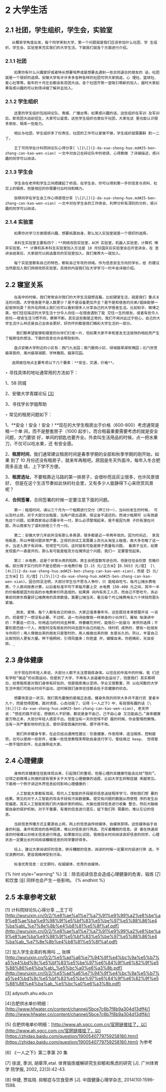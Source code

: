 # 2 大学生活

## 2.1 社团，学生组织，学生会，实验室

       从概率学角度出发，每个同学来到大学，第一个问题就是我们应该参加什么社团、学 生组织、学生会、实验室来充实我们的大学生活。下面我们就各个方面进行介绍。

### 2.1.1 社团

        如果你有什么兴趣爱好或者特长想要培养或是想要去遇到一些志同道合的朋友的 话，社团就是一个很好的选择。安徽大学有许许多多各种各样的社团可供大家挑选，心 理社、篮球社、爱心社等等。每年的十月左右都会有百团大战，各个社团齐聚一堂吸引萌新的加入，届时大家如果有感兴趣的可以到场详细了解并且加入。

### 2.1.2 学生组织 

        这里的学生组织包括辩论队、青媒、广播台等。如果感兴趣的话，这些组织在军训 及军训后，即百团大战前招生，大家可以留意。这些学生组织也类似于社团，大家在这 里也能认识很多朋友，锻炼一些能力。

        相比与社团，学生组织多了份责任，社团的工作可以爱做不做，学生组织就需要斟 酌一二了。

        王丁可同学在计科院辩论队心得分享[ \[1\]](2-da-xue-sheng-huo.md#25-ben-zhang-can-kao-wen-xian) 一文中对自己在辩论队中的收获、心得都做 了详细描述，感兴趣的同学可以阅读。

### 2.1.3 学生会 

        学生会在老师和学生之间搭建起了桥梁。在学生会，你可以得到第一手的信息与资料、社交上的锻炼，但是相应的你需要付出时间和精力。

        张棋同学在学生会工作心得感悟分享 [\[2\]](2-da-xue-sheng-huo.md#25-ben-zhang-can-kao-wen-xian) 一文中对在学生会的工作体会、利弊分析有深刻的分析，感兴趣的同学可以阅读。

### 2.1.4 实验室 

        如果你对学习方面很感兴趣，想要拓展自身，那么加入实验室就是一个很好的选择。

        本科生实验室主要有四个：**网络攻防实验室，ACM 实验室，机器人实验室，计算机 博弈实验室。** 计算机系本科生实验室加入方法是 10 月份国庆后实验室会召开宣讲会，在 宣讲会结束后，大家就可以挑选喜欢的实验室加入。我们推荐大一就加入。

        每个实验室都有自己的特色，都有自己专攻的领域。作为信息安全方向的学长，给 的建议当然是加入我们网络攻防实验室。具体的内容我们在大学学习一栏中会详细介绍。

## 2.2 寝室关系

        在高中的时候，我们常常会对我们的大学生活遐想连篇，比如寝室生活，就是我们 重点关注的问题。大学宿舍是不是人数更少？是不是设备更加齐全？是不是和宿舍的兄弟/姐妹能够一起愉快玩耍？另外在网络上我们也可以看到很多人分享自己的大学宿舍生活。比如知乎、微博之类，他们往往描述的大学生活十分令人向往——在宿舍遇到了能 交往一生的朋友，或者有些令人担忧——宿舍生活习惯不同，摩擦不断。其实这些都是正常的，我们不用对此过于担心，自己的大学生活什么样还是自己去体会更好，好的坏的都是我们精彩大学生活的一部分。

         我们都希望能够和寝室的伙伴们打成一片，但如果大家不幸和室友无法愉快的相处而产生了租房住的想法，下面的信息也许会帮助到你。

        盘点安徽大学附近的小区有：西门九龙园；南门磬苑小区、绿城翡翠湖玫瑰园；北门世茂翡翠首府、禹州翡翠湖郡、学林雅苑、翡翠花园。

       选择居住地点主要考虑以下几个要素：**安全，交通，价格**。

⋆ 寻找具体的地址通常用的方法如下：

 1、58 同城 

2、安徽大学青媒论坛 [\[3\] ](2-da-xue-sheng-huo.md#25-ben-zhang-can-kao-wen-xian)

3、寻找学长学姐帮助



⋆ 常见的租房问题如下：

1、**安全！安全！安全！**现在的大学生租房出于价格（600-800）考虑通常是租一个单 间，而不是整套房子（1000 起步）。而合租最重要需要考虑的就是安全问题，大门要锁 好，单间的钥匙也要齐全。外卖叫生活用品的时候，点一把水果刀，不仅可以吃水果，还 有安全感。

2、**租房时间**，我们通常建议租房时间是春季学期的全部和秋季学期的刚开始，如果 到了 10 月份还没有租房子，就来年再租吧。原因是冬天外面冷，每年入冬合肥雨多且连 续，上下学不方便。

3、**租房选址**，不要租靠近马路的第一排房子，会很吵而且灰尘很多，也许风景很好， 但是在这个生活节奏如此快的社会里，又有多少人能静得下心来欣赏风景呢？

4、**合同签署**，合同签署的时候一定要注意下面的问题。 

        第一：租借时间，请以三个月为一个租期进行交付（押三付一），当纠纷发生的时候， 可以及时止损。对于大部分出租屋，当用户提出退房，保证金不退还的。而减少租期可 以有效避免这个问题。如果商家说必须要半年一付，那么必须警惕起来，是不是因为房 子的有潜在问题，所以商家为了谋利拒绝三个月一付。 

        第二：安徽大学几年前并没有那么多房源，很多都是近一年两年改的。因为时间近， 家具地板差，所以甲醛问题非常严重，正规的测试工具需要上百元从淘宝上租借，故大多忽略了这一步。当进入房子有异味，觉得空气沉闷，这时就有可能是房子质量有问题。 看房子当天，如果发现窗户一直是开的，那么有可能是租赁方在掩饰这个问题，我们一 定要警觉起来。 

        第三：水电费，这是个非常头疼的陷阱。房主会把度数写进合同，但是往往会刻意 忽略价格。部分房子实行的并不是合肥统一水电费价格【3.15 元/立方米】【0.5653 元/度】 [\[4\]](2-da-xue-sheng-huo.md#25-ben-zhang-can-kao-wen-xian)，而是【5 元/立方米】【1 元/度】[\[5\]](2-da-xue-sheng-huo.md#25-ben-zhang-can-kao-wen-xian)。因合同没注明，大部分学生也不愿与人争吵，只 能暗自吃亏。每月公摊水费电费，个人房间按表计算，以后者标准平均下来每月要上交 水电费 150-400 元之间，其中一半的价格都是因为较高的水电费单价所造成的。如果房 间内有务工人员，而自己不愿吃亏，务必事前同房东商量好公摊费用的具体数值，莫要公摊当天，看见每个月公摊费用五六十块钱而眉头紧皱。

        _朋友、爱情，每个人都有自己的缘分。大家正值青春年华，这些题目本来想展开说 一说的，但是想了一想没有必要。不过呢，送一句诗给像我一样单身的小伙伴们，屠呦 呦演讲中的：不要追一匹马，你用追马的时间去种草，待春暖花开时，能吸引一批骏马 来供你选择；不要刻意巴结一个人，用暂时没有朋友的时间去提升自己的能力，待时机 成熟时，便有一批朋友与你同行；用人情做出来的朋友只是暂时的，用人格做出来的朋 友是长久的。所以，丰富自己比取悦别人更有力量。种下梧桐树，引得凤凰来；你若盛 开，蝴蝶自来。你若精彩，天自安排。_

## 2.3 身体健康

        对于现在的年轻人来说，大部分人都不太注意锻炼身体。以往在初中高中的时候，我 们还有学校“强迫”的长跑运动，但是到了大学，不再有人会逼着你去运动了，但是我们 其实都明白，经常锻炼是对我们身体有好处的，但是锻炼难以坚持，学业又很繁重，所 以在闲散的大学生活中我们可能长时间不运动，这时候我们身体往往都会处于亚健康的状态。 

        想要改变这一状况，我们首先要做的是端正态度。健身失败的同学大多并不是行百 里者半九十，而是觉得困难，面对诱惑，心态动摇了。记得《一人之下》中，有段很有趣的话 [\[6\]](2-da-xue-sheng-huo.md#25-ben-zhang-can-kao-wen-xian), 老天师说：“想走的路不好走，想做的人不好做，都说是身不由己，己不由心身 又岂能由己。”身体健康是万物之本，大部分年轻人感受不出。但是当有一天你觉得不舒 服的时候，你会警惕而懒惰。当有一天严重影响你的生活，使你深尝其痛的时候，便不得不改。 

         我们并非健身专家，在此仅给出通用性建议：饮食健康，作息规律，适当锻炼，控制疲劳。也可以使用一些软件，收集一些信息教程来帮助自身进行学习，曾经用过 keep， 觉得是一款不错的软件，在此推荐给大家。 

## 2.4 心理健康

        身体的亚健康往往能体现出来，引起我们的重视，但是心理的亚健康可能会比较“隐形”。记得之前微博上热搜的就有很多关于大学生心理健康的话题，比如大学生抑郁症越 来越常见。下面用一个例子讲述外界信息如何影响心理健康的：

         人工智能大家都有耳闻，现代人工智能的手段是将信息送给程序学习，得到我们想 要的结果。常见的对于人工智能的攻击手段有污染数据集，提交有问题的数据从而使程 序的发生出现偏差。其实人工智能和我们的大脑非常的相似。大脑也是将信息进行收集 整合，然后大脑根据自身的保护机制，对于不重要、有害的信息进行遗忘，留下我们所 需要的，难以忘记的信息。

        当前信息传播方式主要源自上网，网上的信息由传统媒体、自媒体获得。这些媒体由于自身的利益、条件和其他的各种因素，难以对信息进行筛选，充斥着糟糕的信息。读 者在快速阅读的时候难以对相关信息进行筛选。如果做对比试验，我相信长时间阅读良好信息的同学，心理状态一定要比长时间阅读糟糕信息的同学要好得多。

        综上，建议大家阅读好的信息，排斥糟糕的信息，阅读的时候一定要对内容进行筛 选，不仅浪费时间，更容易精神受到污染。 

        标准优秀信息：论文期刊，权威媒体，优秀的自媒体。       

{% hint style="warning" %}
注：除去阅读信息会造成心理健康的危害，锻炼 [\[7\]](2-da-xue-sheng-huo.md#25-ben-zhang-can-kao-wen-xian) 和饮食 [\[8\]](2-da-xue-sheng-huo.md#25-ben-zhang-can-kao-wen-xian) 同样也会产生一些影响。
{% endhint %}

## 2.5 本章参考文献

\[1\] 计科院辩论队心得分享  __王丁可 [http://wuruixin.cn/0/2/%e8%ae%a1%e7%a7%91%e9%99%a2%e8%be%a9%e8%ae%ba%e9%98%9f%e5%bf%83%e5%be%97%e5%88%86%e4%ba%ab\_%e7%8e%8b%e4%b8%81%e5%8f%af.pdf](http://wuruixin.cn/0/2/%e8%ae%a1%e7%a7%91%e9%99%a2%e8%be%a9%e8%ae%ba%e9%98%9f%e5%bf%83%e5%be%97%e5%88%86%e4%ba%ab_%e7%8e%8b%e4%b8%81%e5%8f%af.pdf)

\[2\] 加入学生会真的有用吗 __ 张棋[http://wuruixin.cn/0/2/%e5%ad%a6%e7%94%9f%e4%bc%9a%e5%b7%a5%e4%bd%9c%e5%bf%83%e5%be%97%e6%84%9f%e6%82%9f%e5%88%86%e4%ba%ab\_%e5%bc%a0%e6%a3%8b.pdf](http://wuruixin.cn/0/2/%e5%ad%a6%e7%94%9f%e4%bc%9a%e5%b7%a5%e4%bd%9c%e5%bf%83%e5%be%97%e6%84%9f%e6%82%9f%e5%88%86%e4%ba%ab_%e5%bc%a0%e6%a3%8b.pdf)

\[3\] adyouth.ahu.edu.cn 

\[4\]合肥供水单价明细：[http://www.hfwater.cn/content/channel/5bce7c6b7f8b9a304d13dff4/](http://www.hfwater.cn/content/channel/5bce7c6b7f8b9a304d13dff4/) 

\[5\] 合肥供电单价明细：[http://www.ah.sgcc.com.cn/官网链接挂了，以](http://www.ah.sgcc.com.cn/官网链接挂了，以) [https://zhidao.baidu.com/question/1900540779759258180.html](https://zhidao.baidu.com/question/1900540779759258180.html) 为参考 

\[6\] 《一人之下》第二季第 20 集 

\[7\] 徐波, 季浏, 胡章萍,etal. 体育锻炼缓解研究生抑郁和焦虑的研究 \[J\]. 广州体育学 院学报, 2002, 22\(3\):42-43. 

\[8\] 仲捷, 贾竑晓. 抑郁症与饮食营养 \[J\]. 中国健康心理学杂志, 2014\(10\):1596-1598.



